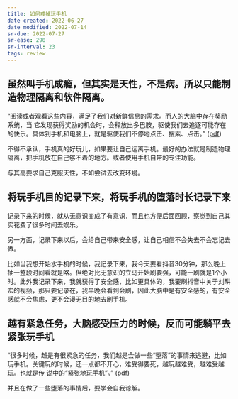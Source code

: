 ```yaml
---
title: 如何戒掉玩手机
date created: 2022-06-27
date modified: 2022-07-14
sr-due: 2022-07-27
sr-ease: 290
sr-interval: 23
tags: review
---
```


## 虽然叫手机成瘾，但其实是天性，不是病。所以只能制造物理隔离和软件隔离。

“阅读或者观看这些内容，满足了我们对新鲜信息的需求。而人的大脑中存在奖励系统，当 它发现获得奖励的机会时，会释放出多巴胺，驱使我们去追逐可能存在的快乐。具体到手机和电脑上，就是驱使我们不停地点击、搜索、点击。” ([pdf](zotero://open-pdf/library/items/BUPTK54D?page=2&annotation=YMU4DS3G))

不得不承认，手机真的好玩儿，如果要让自己远离手机。最好的办法就是制造物理隔离，把手机放在自己够不着的地方。或者使用手机自带的专注功能。

与其高要求自己克服天性，不如尝试去改变环境。

## 将玩手机目的记录下来，将玩手机的堕落时长记录下来

记录下来的时候，就从无意识变成了有意识，而且也方便后面回顾，察觉到自己其实花费了很多时间去娱乐。

另一方面，记录下来以后，会给自己带来安全感，让自己相信不会失去不会忘记去做。

比如当我想开始水手机的时候，我记录下来，我今天要看抖音30分钟，那么晚上抽一整段时间看就是咯。但绝对比无意识的立马开始刷要强，可能一刷就是1个小时。此外我记录下来，我就获得了安全感，比如更具体的，我要刷抖音中关于刘畊宏的视频，那只要记录在，我早晚会看到会刷，因此大脑中是有安全感的，有安全感就不会焦虑，更不会漫无目的地去刷手机。

## 越有紧急任务，大脑感受压力的时候，反而可能躺平去紧张玩手机

“很多时候，越是有很紧急的任务，我们越是会做一些“堕落”的事情来逃避，比如玩手机。关键玩的时候，还一点都不开心，难受得要死，越玩越难受，越难受越玩。也就是传 说中的“紧张地玩手机”。” ([pdf](zotero://open-pdf/library/items/BUPTK54D?page=5&annotation=33HWRKPD))

并且在做了一些堕落的事情后，要学会自我谅解。
